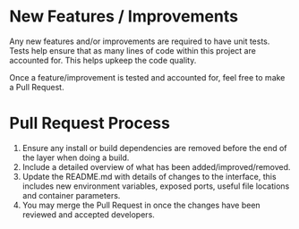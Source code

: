 # New Features / Improvements

Any new features and/or improvements are required to have unit tests. Tests help ensure that as many lines of code within this project are accounted for. This helps upkeep the code quality.

Once a feature/improvement is tested and accounted for, feel free to make a Pull Request.
# Pull Request Process

1. Ensure any install or build dependencies are removed before the end of the layer when doing a build.
2. Include a detailed overview of what has been added/improved/removed.
3. Update the README.md with details of changes to the interface, this includes new environment 
   variables, exposed ports, useful file locations and container parameters.
4. You may merge the Pull Request in once the changes have been reviewed and accepted developers.

